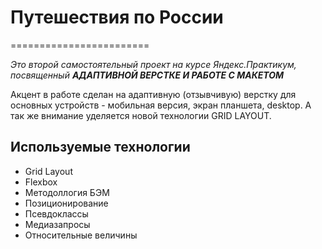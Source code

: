 # Путешествия по России
========================

*Это второй самостоятельный проект на курсе Яндекс.Практикум, посвященный __АДАПТИВНОЙ ВЕРСТКЕ И РАБОТЕ С МАКЕТОМ__*

Акцент в работе сделан на адаптивную (отзывчивую) верстку для основных устройств - мобильная версия, экран планшета, desktop. А так же внимание уделяется новой технологии GRID LAYOUT.

## Используемые технологии

* Grid Layout
* Flexbox
* Методоллогия БЭМ
* Позиционирование
* Псевдоклассы
* Медиазапросы
* Относительные величины
